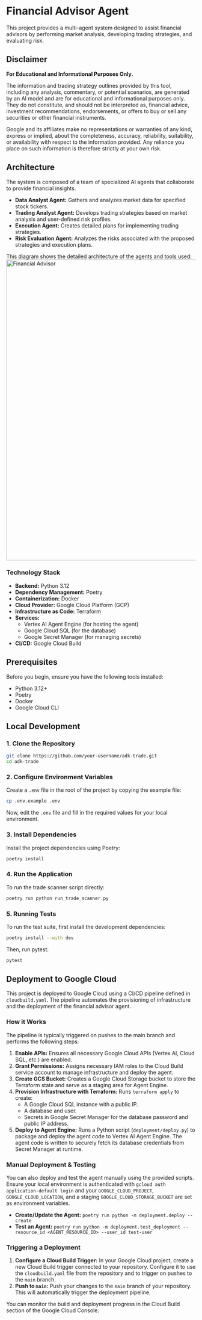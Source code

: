 # Financial Advisor Agent

This project provides a multi-agent system designed to assist financial advisors by performing market analysis, developing trading strategies, and evaluating risk.

## Disclaimer

**For Educational and Informational Purposes Only.**

The information and trading strategy outlines provided by this tool, including any analysis, commentary, or potential scenarios, are generated by an AI model and are for educational and informational purposes only. They do not constitute, and should not be interpreted as, financial advice, investment recommendations, endorsements, or offers to buy or sell any securities or other financial instruments.

Google and its affiliates make no representations or warranties of any kind, express or implied, about the completeness, accuracy, reliability, suitability, or availability with respect to the information provided. Any reliance you place on such information is therefore strictly at your own risk.

## Architecture

The system is composed of a team of specialized AI agents that collaborate to provide financial insights.

*   **Data Analyst Agent:** Gathers and analyzes market data for specified stock tickers.
*   **Trading Analyst Agent:** Develops trading strategies based on market analysis and user-defined risk profiles.
*   **Execution Agent:** Creates detailed plans for implementing trading strategies.
*   **Risk Evaluation Agent:** Analyzes the risks associated with the proposed strategies and execution plans.

This diagram shows the detailed architecture of the agents and tools used:
<img src="financial-advisor.png" alt="Financial Advisor" width="800"/>

### Technology Stack

*   **Backend:** Python 3.12
*   **Dependency Management:** Poetry
*   **Containerization:** Docker
*   **Cloud Provider:** Google Cloud Platform (GCP)
*   **Infrastructure as Code:** Terraform
*   **Services:**
    *   Vertex AI Agent Engine (for hosting the agent)
    *   Google Cloud SQL (for the database)
    *   Google Secret Manager (for managing secrets)
*   **CI/CD:** Google Cloud Build

## Prerequisites

Before you begin, ensure you have the following tools installed:

*   Python 3.12+
*   Poetry
*   Docker
*   Google Cloud CLI

## Local Development

### 1. Clone the Repository

```bash
git clone https://github.com/your-username/adk-trade.git
cd adk-trade
```

### 2. Configure Environment Variables

Create a `.env` file in the root of the project by copying the example file:

```bash
cp .env.example .env
```

Now, edit the `.env` file and fill in the required values for your local environment.

### 3. Install Dependencies

Install the project dependencies using Poetry:

```bash
poetry install
```

### 4. Run the Application

To run the trade scanner script directly:

```bash
poetry run python run_trade_scanner.py
```

### 5. Running Tests

To run the test suite, first install the development dependencies:

```bash
poetry install --with dev
```

Then, run pytest:

```bash
pytest
```

## Deployment to Google Cloud

This project is deployed to Google Cloud using a CI/CD pipeline defined in `cloudbuild.yaml`. The pipeline automates the provisioning of infrastructure and the deployment of the financial advisor agent.

### How it Works

The pipeline is typically triggered on pushes to the main branch and performs the following steps:

1.  **Enable APIs:** Ensures all necessary Google Cloud APIs (Vertex AI, Cloud SQL, etc.) are enabled.
2.  **Grant Permissions:** Assigns necessary IAM roles to the Cloud Build service account to manage infrastructure and deploy the agent.
3.  **Create GCS Bucket:** Creates a Google Cloud Storage bucket to store the Terraform state and serve as a staging area for Agent Engine.
4.  **Provision Infrastructure with Terraform:** Runs `terraform apply` to create:
    *   A Google Cloud SQL instance with a public IP.
    *   A database and user.
    *   Secrets in Google Secret Manager for the database password and public IP address.
5.  **Deploy to Agent Engine:** Runs a Python script (`deployment/deploy.py`) to package and deploy the agent code to Vertex AI Agent Engine. The agent code is written to securely fetch its database credentials from Secret Manager at runtime.

### Manual Deployment & Testing

You can also deploy and test the agent manually using the provided scripts. Ensure your local environment is authenticated with `gcloud auth application-default login` and your `GOOGLE_CLOUD_PROJECT`, `GOOGLE_CLOUD_LOCATION`, and a staging `GOOGLE_CLOUD_STORAGE_BUCKET` are set as environment variables.

*   **Create/Update the Agent:** `poetry run python -m deployment.deploy --create`
*   **Test an Agent:** `poetry run python -m deployment.test_deployment --resource_id <AGENT_RESOURCE_ID> --user_id test-user`

### Triggering a Deployment

1.  **Configure a Cloud Build Trigger:** In your Google Cloud project, create a new Cloud Build trigger connected to your repository. Configure it to use the `cloudbuild.yaml` file from the repository and to trigger on pushes to the `main` branch.
2.  **Push to `main`:** Push your changes to the `main` branch of your repository. This will automatically trigger the deployment pipeline.

You can monitor the build and deployment progress in the Cloud Build section of the Google Cloud Console.